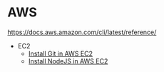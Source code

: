 # AWS
https://docs.aws.amazon.com/cli/latest/reference/
- EC2 
    - [Install Git in AWS EC2 ](https://cloudaffaire.com/how-to-install-git-in-aws-ec2-instance/)
    - [Install NodeJS in AWS EC2](https://docs.aws.amazon.com/sdk-for-javascript/v2/developer-guide/setting-up-node-on-ec2-instance.html)

